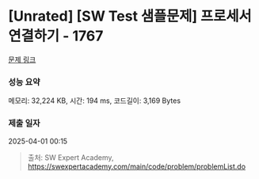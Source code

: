 # [Unrated] [SW Test 샘플문제] 프로세서 연결하기 - 1767 

[문제 링크](https://swexpertacademy.com/main/code/problem/problemDetail.do?contestProbId=AV4suNtaXFEDFAUf) 

### 성능 요약

메모리: 32,224 KB, 시간: 194 ms, 코드길이: 3,169 Bytes

### 제출 일자

2025-04-01 00:15



> 출처: SW Expert Academy, https://swexpertacademy.com/main/code/problem/problemList.do